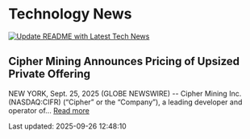 # Technology News

[![Update README with Latest Tech News](https://github.com/tcdtist/daily-tech-digest/actions/workflows/main.yml/badge.svg)](https://github.com/tcdtist/daily-tech-digest/actions/workflows/main.yml)

## Cipher Mining Announces Pricing of Upsized Private Offering
NEW YORK, Sept. 25, 2025 (GLOBE NEWSWIRE) -- Cipher Mining Inc. (NASDAQ:CIFR) (“Cipher” or the “Company”), a leading developer and operator of...
[Read more](https://www.globenewswire.com/news-release/2025/09/26/3156816/0/en/Cipher-Mining-Announces-Pricing-of-Upsized-Private-Offering-of-1-1-Billion-of-0-00-Convertible-Senior-Notes.html)



Last updated: 2025-09-26 12:48:10
